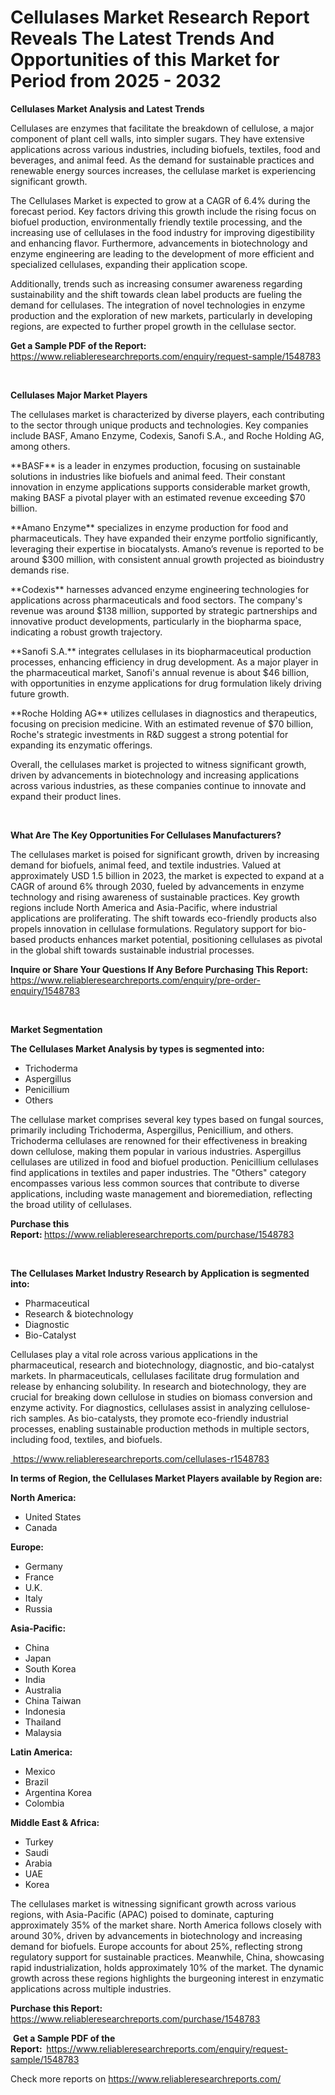 <p><h1>Cellulases Market Research Report Reveals The Latest Trends And Opportunities of this Market for Period from 2025 - 2032</h1></p><p><strong>Cellulases Market Analysis and Latest Trends</strong></p>
<p><p>Cellulases are enzymes that facilitate the breakdown of cellulose, a major component of plant cell walls, into simpler sugars. They have extensive applications across various industries, including biofuels, textiles, food and beverages, and animal feed. As the demand for sustainable practices and renewable energy sources increases, the cellulase market is experiencing significant growth.</p><p>The Cellulases Market is expected to grow at a CAGR of 6.4% during the forecast period. Key factors driving this growth include the rising focus on biofuel production, environmentally friendly textile processing, and the increasing use of cellulases in the food industry for improving digestibility and enhancing flavor. Furthermore, advancements in biotechnology and enzyme engineering are leading to the development of more efficient and specialized cellulases, expanding their application scope.</p><p>Additionally, trends such as increasing consumer awareness regarding sustainability and the shift towards clean label products are fueling the demand for cellulases. The integration of novel technologies in enzyme production and the exploration of new markets, particularly in developing regions, are expected to further propel growth in the cellulase sector.</p></p>
<p><strong>Get a Sample PDF of the Report:&nbsp;</strong> <a href="https://www.reliableresearchreports.com/enquiry/request-sample/1548783?utm_campaign=3009&utm_medium=2&utm_source=Github&utm_content=ia&utm_term=01042025&utm_id=cellulases">https://www.reliableresearchreports.com/enquiry/request-sample/1548783</a></p>
<p>&nbsp;</p>
<p><strong>Cellulases Major Market Players</strong></p>
<p><p>The cellulases market is characterized by diverse players, each contributing to the sector through unique products and technologies. Key companies include BASF, Amano Enzyme, Codexis, Sanofi S.A., and Roche Holding AG, among others.</p><p>**BASF** is a leader in enzymes production, focusing on sustainable solutions in industries like biofuels and animal feed. Their constant innovation in enzyme applications supports considerable market growth, making BASF a pivotal player with an estimated revenue exceeding $70 billion.</p><p>**Amano Enzyme** specializes in enzyme production for food and pharmaceuticals. They have expanded their enzyme portfolio significantly, leveraging their expertise in biocatalysts. Amano’s revenue is reported to be around $300 million, with consistent annual growth projected as bioindustry demands rise.</p><p>**Codexis** harnesses advanced enzyme engineering technologies for applications across pharmaceuticals and food sectors. The company's revenue was around $138 million, supported by strategic partnerships and innovative product developments, particularly in the biopharma space, indicating a robust growth trajectory.</p><p>**Sanofi S.A.** integrates cellulases in its biopharmaceutical production processes, enhancing efficiency in drug development. As a major player in the pharmaceutical market, Sanofi's annual revenue is about $46 billion, with opportunities in enzyme applications for drug formulation likely driving future growth.</p><p>**Roche Holding AG** utilizes cellulases in diagnostics and therapeutics, focusing on precision medicine. With an estimated revenue of $70 billion, Roche's strategic investments in R&D suggest a strong potential for expanding its enzymatic offerings.</p><p>Overall, the cellulases market is projected to witness significant growth, driven by advancements in biotechnology and increasing applications across various industries, as these companies continue to innovate and expand their product lines.</p></p>
<p>&nbsp;</p>
<p><strong>What Are The Key Opportunities For Cellulases Manufacturers?</strong></p>
<p><p>The cellulases market is poised for significant growth, driven by increasing demand for biofuels, animal feed, and textile industries. Valued at approximately USD 1.5 billion in 2023, the market is expected to expand at a CAGR of around 6% through 2030, fueled by advancements in enzyme technology and rising awareness of sustainable practices. Key growth regions include North America and Asia-Pacific, where industrial applications are proliferating. The shift towards eco-friendly products also propels innovation in cellulase formulations. Regulatory support for bio-based products enhances market potential, positioning cellulases as pivotal in the global shift towards sustainable industrial processes.</p></p>
<p><strong>Inquire or Share Your Questions If Any Before Purchasing This Report:</strong> <a href="https://www.reliableresearchreports.com/enquiry/pre-order-enquiry/1548783?utm_campaign=3009&utm_medium=2&utm_source=Github&utm_content=ia&utm_term=01042025&utm_id=cellulases">https://www.reliableresearchreports.com/enquiry/pre-order-enquiry/1548783</a></p>
<p>&nbsp;</p>
<p><strong>Market Segmentation</strong></p>
<p><strong>The Cellulases Market Analysis by types is segmented into:</strong></p>
<p><ul><li>Trichoderma</li><li>Aspergillus</li><li>Penicillium</li><li>Others</li></ul></p>
<p><p>The cellulase market comprises several key types based on fungal sources, primarily including Trichoderma, Aspergillus, Penicillium, and others. Trichoderma cellulases are renowned for their effectiveness in breaking down cellulose, making them popular in various industries. Aspergillus cellulases are utilized in food and biofuel production. Penicillium cellulases find applications in textiles and paper industries. The "Others" category encompasses various less common sources that contribute to diverse applications, including waste management and bioremediation, reflecting the broad utility of cellulases.</p></p>
<p><strong>Purchase this Report:&nbsp;</strong><a href="https://www.reliableresearchreports.com/purchase/1548783?utm_campaign=3009&utm_medium=2&utm_source=Github&utm_content=ia&utm_term=01042025&utm_id=cellulases">https://www.reliableresearchreports.com/purchase/1548783</a></p>
<p>&nbsp;</p>
<p><strong>The Cellulases Market Industry Research by Application is segmented into:</strong></p>
<p><ul><li>Pharmaceutical</li><li>Research & biotechnology</li><li>Diagnostic</li><li>Bio-Catalyst</li></ul></p>
<p><p>Cellulases play a vital role across various applications in the pharmaceutical, research and biotechnology, diagnostic, and bio-catalyst markets. In pharmaceuticals, cellulases facilitate drug formulation and release by enhancing solubility. In research and biotechnology, they are crucial for breaking down cellulose in studies on biomass conversion and enzyme activity. For diagnostics, cellulases assist in analyzing cellulose-rich samples. As bio-catalysts, they promote eco-friendly industrial processes, enabling sustainable production methods in multiple sectors, including food, textiles, and biofuels.</p></p>
<p><a href="https://www.reliableresearchreports.com/cellulases-r1548783?utm_campaign=3009&utm_medium=2&utm_source=Github&utm_content=ia&utm_term=01042025&utm_id=cellulases">&nbsp;https://www.reliableresearchreports.com/cellulases-r1548783</a></p>
<p><strong>In terms of Region, the Cellulases Market Players available by Region are:</strong></p>
<p>
    <p> <strong> North America: </strong>
        <ul>
            <li>United States</li>
            <li>Canada</li>
        </ul>
        </p> 
    <p> <strong> Europe: </strong>
        <ul>
            <li>Germany</li>
            <li>France</li>
            <li>U.K.</li>
            <li>Italy</li>
            <li>Russia</li>
        </ul>
        </p> 
    <p> <strong> Asia-Pacific: </strong>
        <ul>
            <li>China</li>
            <li>Japan</li>
            <li>South Korea</li>
            <li>India</li>
            <li>Australia</li>
            <li>China Taiwan</li>
            <li>Indonesia</li>
            <li>Thailand</li>
            <li>Malaysia</li>
        </ul>
        </p> 
    <p> <strong> Latin America: </strong>
        <ul>
            <li>Mexico</li>
            <li>Brazil</li>
            <li>Argentina Korea</li>
            <li>Colombia</li>
        </ul>
        </p> 
    <p> <strong> Middle East & Africa: </strong>
        <ul>
            <li>Turkey</li>
            <li>Saudi</li>
            <li>Arabia</li>
            <li>UAE</li>
            <li>Korea</li>
        </ul>
    </p>
    </p>
<p><p>The cellulases market is witnessing significant growth across various regions, with Asia-Pacific (APAC) poised to dominate, capturing approximately 35% of the market share. North America follows closely with around 30%, driven by advancements in biotechnology and increasing demand for biofuels. Europe accounts for about 25%, reflecting strong regulatory support for sustainable practices. Meanwhile, China, showcasing rapid industrialization, holds approximately 10% of the market. The dynamic growth across these regions highlights the burgeoning interest in enzymatic applications across multiple industries.</p></p>
<p><strong>Purchase this Report: </strong><a href="https://www.reliableresearchreports.com/purchase/1548783?utm_campaign=3009&utm_medium=2&utm_source=Github&utm_content=ia&utm_term=01042025&utm_id=cellulases">https://www.reliableresearchreports.com/purchase/1548783</a></p>
<p>&nbsp;<strong>Get a Sample PDF of the Report:&nbsp;&nbsp;</strong><a href="https://www.reliableresearchreports.com/enquiry/request-sample/1548783?utm_campaign=3009&utm_medium=2&utm_source=Github&utm_content=ia&utm_term=01042025&utm_id=cellulases">https://www.reliableresearchreports.com/enquiry/request-sample/1548783</a></p>
<p><strong></strong></p>
<p>Check more reports on <a href="https://www.reliableresearchreports.com/?utm_campaign=3009&utm_medium=2&utm_source=Github&utm_content=ia&utm_term=01042025&utm_id=cellulases">https://www.reliableresearchreports.com/</a></p>